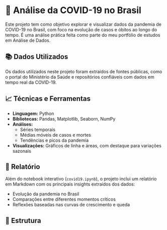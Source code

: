 # 🦠 Análise da COVID-19 no Brasil

Este projeto tem como objetivo explorar e visualizar dados da pandemia de COVID-19 no Brasil, com foco na evolução de casos e óbitos ao longo do tempo. É uma análise prática feita como parte do meu portfólio de estudos em Análise de Dados.

## 📚 Dados Utilizados

Os dados utilizados neste projeto foram extraídos de fontes públicas, como o portal do Ministério da Saúde e repositórios confiáveis com dados em tempo real da COVID-19.

## 📈 Técnicas e Ferramentas

- **Linguagem:** Python
- **Bibliotecas:** Pandas, Matplotlib, Seaborn, NumPy
- **Análises:** 
  - Séries temporais
  - Médias móveis de casos e mortes
  - Tendências e picos da pandemia
- **Visualizações:** Gráficos de linha e áreas, com destaque para variações sazonais

## 📝 Relatório

Além do notebook interativo (`covid19.ipynb`), o projeto inclui um relatório em Markdown com os principais insights extraídos dos dados:

- Evolução da pandemia no Brasil
- Comparações entre diferentes momentos críticos
- Reflexões baseadas nas curvas de crescimento e queda

## 📂 Estrutura


